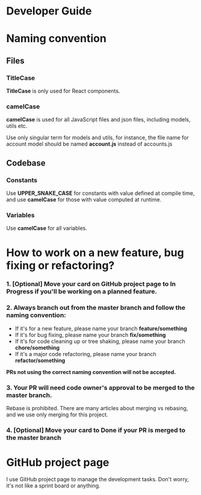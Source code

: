 # Developer Guide

# Naming convention

## Files

### TitleCase

**TitleCase** is only used for React components.

### camelCase

**camelCase** is used for all JavaScript files and json files, including models, utils etc.

Use only singular term for models and utils, for instance, the file name for account model should be named **account.js** instead of accounts.js

## Codebase

### Constants

Use **UPPER_SNAKE_CASE** for constants with value defined at compile time, and use **camelCase** for those with value computed at runtime.

### Variables

Use **camelCase** for all variables.

# How to work on a new feature, bug fixing or refactoring?

### 1. [Optional] Move your card on GitHub project page to **In Progress** if you'll be working on a planned feature.

### 2. Always branch out from the **master branch** and follow the naming convention:

- If it's for a new feature, please name your branch **feature/something**
- If it's for bug fixing, please name your branch **fix/something**
- If it's for code cleaning up or tree shaking, please name your branch **chore/something**
- If it's a major code refactoring, please name your branch **refactor/something**

**PRs not using the correct naming convention will not be accepted.**

### 3. Your PR will need code owner's approval to be merged to the master branch.

Rebase is prohibited. There are many articles about merging vs rebasing, and we use only merging for this project.

### 4. [Optional] Move your card to **Done** if your PR is merged to the master branch

# GitHub project page

I use GitHub project page to manage the development tasks. Don't worry, it's not like a sprint board or anything.
